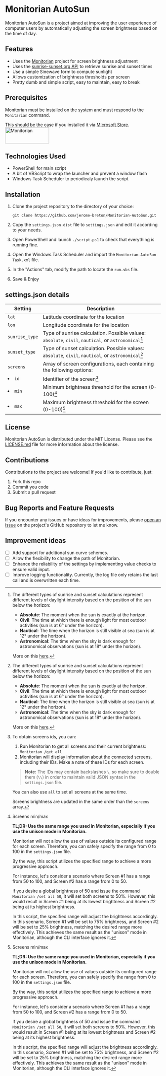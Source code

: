 Monitorian AutoSun
==================

Monitorian AutoSun is a project aimed at improving the user experience of computer users by automatically adjusting the screen brightness based on the time of day.

Features
--------

- Uses the [Monitorian](//github.com/emoacht/Monitorian) project for screen brightness adjustment
- Uses the [sunrise-sunset.org API](//sunrise-sunset.org/) to retrieve sunrise and sunset times
- Use a simple Sinewave form to compute sunlight
- Allows customization of brightness thresholds per screen
- Pretty dumb and simple script, easy to maintain, easy to break

Prerequisites
-------------

Monitorian must be installed on the system and must respond to the `Monitarian` command.

This should be the case if you installed it via [Microsoft Store](//www.microsoft.com/store/apps/9nw33j738bl0).
<br><a href='//www.microsoft.com/store/apps/9nw33j738bl0?cid=storebadge&ocid=badge'><img src='https://developer.microsoft.com/store/badges/images/English_get-it-from-MS.png' alt='Monitorian' width='142px' height='52px'/></a>

Technologies Used
-----------------

- PowerShell for main script
- A bit of VBScript to wrap the launcher and prevent a window flash
- Windows Task Scheduler to periodicaly launch the script

Installation
------------

1. Clone the project repository to the directory of your choice:

    ```git clone https://github.com/jerome-breton/Monitorian-AutoSun.git```

2. Copy the `settings.json.dist` file to `settings.json` and edit it according to your needs.
3. Open PowerShell and launch `./script.ps1` to check that everything is running fine.
4. Open the Windows Task Scheduler and import the `Monitorian-AutoSun-Task.xml` file.
5. In the "Actions" tab, modify the path to locate the `run.vbs` file.
6. Save & Enjoy

settings.json details
---------------------

| Setting          | Description                                                   |
| ---------------- | ------------------------------------------------------------- |
| `lat`            | Latitude coordinate for the location                          |
| `lon`            | Longitude coordinate for the location                         |
| `sunrise_type`   | Type of sunrise calculation. Possible values: `absolute`, `civil`, `nautical`, or `astronomical`[^twilight] |
| `sunset_type`    | Type of sunset calculation. Possible values: `absolute`, `civil`, `nautical`, or `astronomical`[^twilight] |
| `screens`        | Array of screen configurations, each containing the following options: |
| <li>`id`</li>    | Identifier of the screen[^screen]                             |
| <li>`min`</li>   | Minimum brightness threshold for the screen (0-100)[^minmax]  |
| <li>`max`</li>   | Maximum brightness threshold for the screen (0-100)[^minmax]  |

[^twilight]: The different types of sunrise and sunset calculations represent different levels of daylight intensity based on the position of the sun below the horizon:

    - **Absolute**: The moment when the sun is exactly at the horizon.
    - **Civil**: The time at which there is enough light for most outdoor activities (sun is at 6° under the horizon).
    - **Nautical**: The time when the horizon is still visible at sea (sun is at 12° under the horizon).
    - **Astronomical**: The time when the sky is dark enough for astronomical observations (sun is at 18° under the horizon).

    More on this [here](https://www.timeanddate.com/astronomy/different-types-twilight.html).
    
[^screen]: To obtain screens ids, you can:

    1. Run Monitorian to get all screens and their current brightness: `Monitorian /get all`
    2. Monitorian will display information about the connected screens, including their IDs. Make a note of these IDs for each screen.
    > **Note:** The IDs may contain backslashes `\`, so make sure to double them (`\\`) in order to maintain valid JSON syntax in the `settings.json` file.

    You can also use `all` to set all screens at the same time.

    Screens brightness are updated in the same order than the `screens` array.

[^minmax]: Screens min/max

	**TL;DR: Use the same range you used in Monitorian, especially if you use the unison mode in Monitorian.**

	Monitorian will not allow the use of values outside its configured range for each screen. 
	Therefore, you can safely specify the range from 0 to 100 in the `settings.json` file.

	By the way, this script utilizes the specified range to achieve a more progressive approach.

	For instance, let's consider a scenario where Screen #1 has a range from 50 to 100, and Screen #2 has a range from 0 to 50.

	If you desire a global brightness of 50 and issue the command `Monitorian /set all 50`, it will set both screens to 50%. 
	However, this would result in Screen #1 being at its lowest brightness and Screen #2 being at its highest brightness.

	In this script, the specified range will adjust the brightness accordingly. In this scenario, Screen #1 will be set to 75% brightness, 
	and Screen #2 will be set to 25% brightness, matching the desired range more effectively. 
	This achieves the same result as the "unison" mode in Monitorian, although the CLI interface ignores it.
    

License
-------

Monitorian AutoSun is distributed under the MIT License. 
Please see the [LICENSE.md](LICENSE.md) file for more information about the license.

Contributions
-------------

Contributions to the project are welcome! If you'd like to contribute, just:

1. Fork this repo
2. Commit you code
3. Submit a pull request

Bug Reports and Feature Requests
--------------------------------

If you encounter any issues or have ideas for improvements, please [open an issue](//github.com/jerome-breton/Monitorian-AutoSun/issues) on the project's GitHub repository to let me know.

Improvement ideas
-----------------

- [ ] Add support for additional sun curve schemes.
- [ ] Allow the flexibility to change the path of Monitorian.
- [ ] Enhance the reliability of the settings by implementing value checks to ensure valid input.
- [ ] Improve logging functionality. Currently, the log file only retains the last call and is overwritten each time.